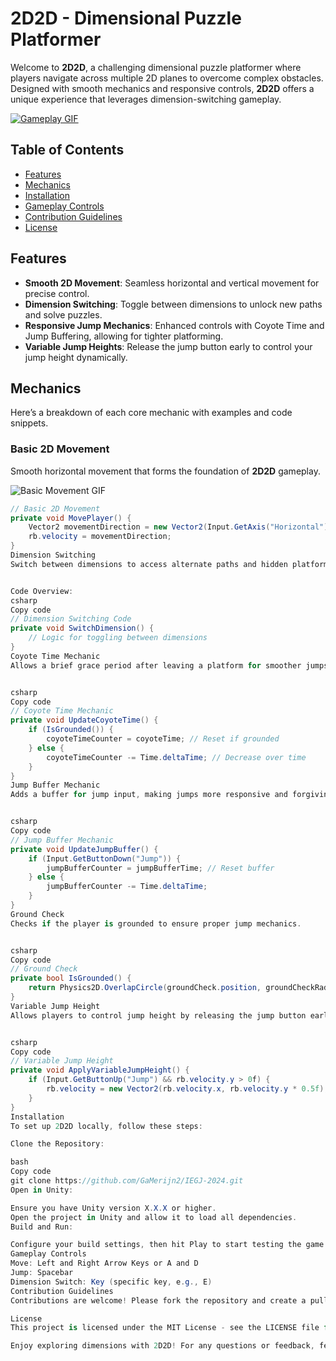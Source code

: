 # 2D2D - Dimensional Puzzle Platformer

Welcome to **2D2D**, a challenging dimensional puzzle platformer where players navigate across multiple 2D planes to overcome complex obstacles. Designed with smooth mechanics and responsive controls, **2D2D** offers a unique experience that leverages dimension-switching gameplay.

[![Gameplay GIF](link_to_main_gameplay_gif.gif)](link_to_main_gameplay_gif.gif)

## Table of Contents
- [Features](#features)
- [Mechanics](#mechanics)
- [Installation](#installation)
- [Gameplay Controls](#gameplay-controls)
- [Contribution Guidelines](#contribution-guidelines)
- [License](#license)

## Features

- **Smooth 2D Movement**: Seamless horizontal and vertical movement for precise control.
- **Dimension Switching**: Toggle between dimensions to unlock new paths and solve puzzles.
- **Responsive Jump Mechanics**: Enhanced controls with Coyote Time and Jump Buffering, allowing for tighter platforming.
- **Variable Jump Heights**: Release the jump button early to control your jump height dynamically.

## Mechanics

Here’s a breakdown of each core mechanic with examples and code snippets.

### Basic 2D Movement
Smooth horizontal movement that forms the foundation of **2D2D** gameplay.

![Basic Movement GIF](link_to_basic_movement_gif.gif)

```csharp
// Basic 2D Movement
private void MovePlayer() {
    Vector2 movementDirection = new Vector2(Input.GetAxis("Horizontal") * movementSpeed, rb.velocity.y);
    rb.velocity = movementDirection;
}
Dimension Switching
Switch between dimensions to access alternate paths and hidden platforms.


Code Overview:
csharp
Copy code
// Dimension Switching Code
private void SwitchDimension() {
    // Logic for toggling between dimensions
}
Coyote Time Mechanic
Allows a brief grace period after leaving a platform for smoother jumps.


csharp
Copy code
// Coyote Time Mechanic
private void UpdateCoyoteTime() {
    if (IsGrounded()) {
        coyoteTimeCounter = coyoteTime; // Reset if grounded
    } else {
        coyoteTimeCounter -= Time.deltaTime; // Decrease over time
    }
}
Jump Buffer Mechanic
Adds a buffer for jump input, making jumps more responsive and forgiving.


csharp
Copy code
// Jump Buffer Mechanic
private void UpdateJumpBuffer() {
    if (Input.GetButtonDown("Jump")) {
        jumpBufferCounter = jumpBufferTime; // Reset buffer
    } else {
        jumpBufferCounter -= Time.deltaTime;
    }
}
Ground Check
Checks if the player is grounded to ensure proper jump mechanics.


csharp
Copy code
// Ground Check
private bool IsGrounded() {
    return Physics2D.OverlapCircle(groundCheck.position, groundCheckRadius, groundLayer);
}
Variable Jump Height
Allows players to control jump height by releasing the jump button early.


csharp
Copy code
// Variable Jump Height
private void ApplyVariableJumpHeight() {
    if (Input.GetButtonUp("Jump") && rb.velocity.y > 0f) {
        rb.velocity = new Vector2(rb.velocity.x, rb.velocity.y * 0.5f); // Shorten jump height
    }
}
Installation
To set up 2D2D locally, follow these steps:

Clone the Repository:

bash
Copy code
git clone https://github.com/GaMerijn2/IEGJ-2024.git
Open in Unity:

Ensure you have Unity version X.X.X or higher.
Open the project in Unity and allow it to load all dependencies.
Build and Run:

Configure your build settings, then hit Play to start testing the game in the editor.
Gameplay Controls
Move: Left and Right Arrow Keys or A and D
Jump: Spacebar
Dimension Switch: Key (specific key, e.g., E)
Contribution Guidelines
Contributions are welcome! Please fork the repository and create a pull request with a clear description of your changes. If you want to discuss ideas before coding, feel free to open an issue.

License
This project is licensed under the MIT License - see the LICENSE file for details.

Enjoy exploring dimensions with 2D2D! For any questions or feedback, feel free to reach out via GitHub Issues.
